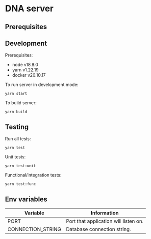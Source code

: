 # DNA server

## Prerequisites

## Development
Prerequisites:
* node v18.8.0
* yarn v1.22.19
* docker v20.10.17

To run server in development mode:
```
yarn start
```

To build server:
```
yarn build
```

## Testing
Run all tests:
```
yarn test
```

Unit tests:
```
yarn test:unit
```

Functional/integration tests:
```
yarn test:func
```

## Env variables

|Variable          |Information                           |
|------------------|--------------------------------------|
|PORT              |Port that application will listen on. |
|CONNECTION_STRING |Database connection string.           |

